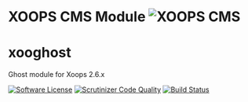 # XOOPS CMS Module   ![XOOPS CMS](https://avatars2.githubusercontent.com/u/12771439?v=3&s=200)

# xooghost
Ghost module for Xoops 2.6.x

[![Software License](https://img.shields.io/badge/license-GPL-brightgreen.svg?style=flat)](LICENSE) 
[![Scrutinizer Code Quality](https://scrutinizer-ci.com/g/mambax7/xooghost/badges/quality-score.png?b=master)](https://scrutinizer-ci.com/g/mambax7/xooghost/?branch=master)
[![Build Status](https://scrutinizer-ci.com/g/mambax7/xooghost/badges/build.png?b=master)](https://scrutinizer-ci.com/g/mambax7/xooghost/build-status/master)